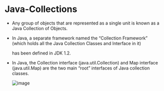 # Java-Collections
- Any group of objects that are represented as a single unit is known as a Java Collection of Objects.

- In Java, a separate framework named the “Collection Framework” (which holds all the Java Collection Classes and Interface in it)

   has been defined in JDK 1.2.
  
- In Java, the Collection interface (java.util.Collection) and Map interface (java.util.Map) are the two main “root” interfaces of Java collection classes.
  
  ![image](https://github.com/YoussefGobran/Java-Collections/assets/132088403/8f3ee4f7-0dfe-4ac6-b879-e0068d84bfd2)


